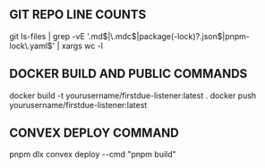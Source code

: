 ## GIT REPO LINE COUNTS

git ls-files | grep -vE '\.md$|\.mdc$|package(-lock)?\.json$|pnpm-lock\.yaml$' | xargs wc -l

## DOCKER BUILD AND PUBLIC COMMANDS

docker build -t yourusername/firstdue-listener:latest .
docker push yourusername/firstdue-listener:latest

## CONVEX DEPLOY COMMAND

pnpm dlx convex deploy --cmd "pnpm build"
